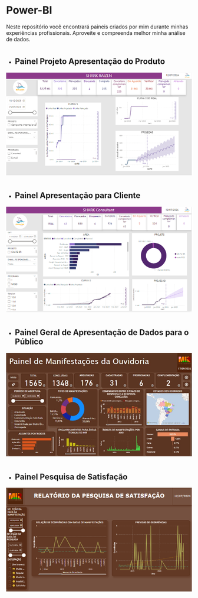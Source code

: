 # Power-BI
 Neste repositório você encontrará paineis criados por mim durante minhas experiências profissionais. Aproveite e compreenda melhor minha análise de dados.

#
- ## Painel Projeto Apresentação do Produto

![Painel Inicial sobre projeto apresentação do produto](https://github.com/katlynfe/Power-BI/blob/c033d8b2342f2291885ed5fbe44e6a7f53612fbe/imagem%20dash%20power%20rocks%20raizen.png)

#
- ## Painel Apresentação para Cliente
![Painel Consultant](https://github.com/katlynfe/Power-BI/blob/c033d8b2342f2291885ed5fbe44e6a7f53612fbe/imagem%20dash%20power%20rocks.png)

#
- ## Painel Geral de Apresentação de Dados para o Público
![Painel Geral Ouvidoria](https://github.com/katlynfe/Power-BI/blob/47689d9fb3ebfbcc0c892a925ebe953f6b953bf5/geral%20Ouv.jpg)

#
- ## Painel Pesquisa de Satisfação
![Painel Pesquisa de Satisfação dos Usuários](https://github.com/katlynfe/Power-BI/blob/47689d9fb3ebfbcc0c892a925ebe953f6b953bf5/imagem%20dash%20ouvidoria%20pesquisa%20satisfa%C3%A7%C3%A3o.png)
